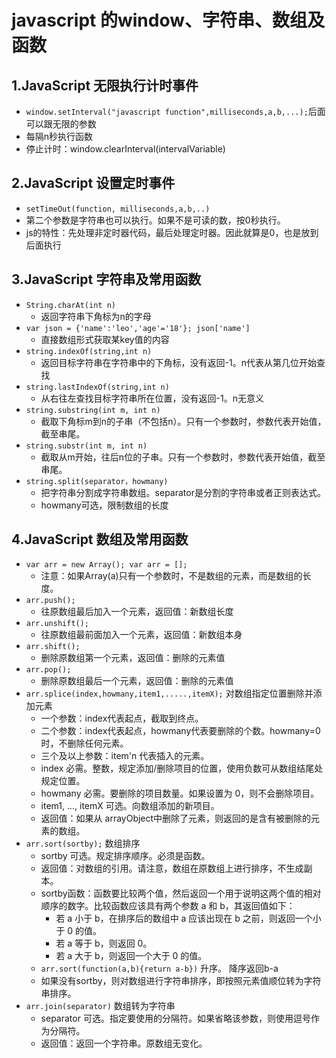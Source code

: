 # javascript 的window、字符串、数组及函数
## 1.JavaScript 无限执行计时事件
* `window.setInterval("javascript function",milliseconds,a,b,...);`后面可以跟无限的参数
* 每隔n秒执行函数
* 停止计时：window.clearInterval(intervalVariable)

## 2.JavaScript 设置定时事件
* `setTimeOut(function, milliseconds,a,b,..)`
* 第二个参数是字符串也可以执行。如果不是可读的数，按0秒执行。
* js的特性：先处理非定时器代码，最后处理定时器。因此就算是0，也是放到后面执行

## 3.JavaScript 字符串及常用函数
* `String.charAt(int n)` 
    - 返回字符串下角标为n的字母
* `var json = {'name':'leo','age'='18'}; json['name']`
    - 直接数组形式获取某key值的内容
* `string.indexOf(string,int n)`
    - 返回目标字符串在字符串中的下角标，没有返回-1。n代表从第几位开始查找
* `string.lastIndexOf(string,int n)`
    - 从右往左查找目标字符串所在位置，没有返回-1。n无意义
* `string.substring(int m, int n)`
    - 截取下角标m到n的子串（不包括n）。只有一个参数时，参数代表开始值，截至串尾。
* `string.substr(int m, int n)` 
    - 截取从m开始，往后n位的子串。只有一个参数时，参数代表开始值，截至串尾。
* `string.split(separator，howmany)` 
    - 把字符串分割成字符串数组。separator是分割的字符串或者正则表达式。
    - howmany可选，限制数组的长度

## 4.JavaScript 数组及常用函数
* `var arr = new Array(); var arr = [];`
    - 注意：如果Array(a)只有一个参数时，不是数组的元素，而是数组的长度。
* `arr.push();`
    - 往原数组最后加入一个元素，返回值：新数组长度
* `arr.unshift();`
    - 往原数组最前面加入一个元素，返回值：新数组本身
* `arr.shift();`
    - 删除原数组第一个元素，返回值：删除的元素值
* `arr.pop();`
    - 删除原数组最后一个元素，返回值：删除的元素值
* `arr.splice(index,howmany,item1,.....,itemX);` 对数组指定位置删除并添加元素
    - 一个参数：index代表起点，截取到终点。
    - 二个参数：index代表起点，howmany代表要删除的个数。howmany=0时，不删除任何元素。
    - 三个及以上参数：item'n 代表插入的元素。
    - index 必需。整数，规定添加/删除项目的位置，使用负数可从数组结尾处规定位置。
    - howmany 必需。要删除的项目数量。如果设置为 0，则不会删除项目。
    - item1, ..., itemX   可选。向数组添加的新项目。
    - 返回值：如果从 arrayObject中删除了元素，则返回的是含有被删除的元素的数组。
* `arr.sort(sortby);` 数组排序
    - sortby  可选。规定排序顺序。必须是函数。
    - 返回值：对数组的引用。请注意，数组在原数组上进行排序，不生成副本。
    - sortby函数：函数要比较两个值，然后返回一个用于说明这两个值的相对顺序的数字。比较函数应该具有两个参数 a 和 b，其返回值如下：
        + 若 a 小于 b，在排序后的数组中 a 应该出现在 b 之前，则返回一个小于 0 的值。
        + 若 a 等于 b，则返回 0。
        + 若 a 大于 b，则返回一个大于 0 的值。
    - `arr.sort(function(a,b){return a-b})` 升序。 降序返回b-a
    - 如果没有sortby，则对数组进行字符串排序，即按照元素值顺位转为字符串排序。
* `arr.join(separator)` 数组转为字符串
    - separator 可选。指定要使用的分隔符。如果省略该参数，则使用逗号作为分隔符。
    - 返回值：返回一个字符串。原数组无变化。








